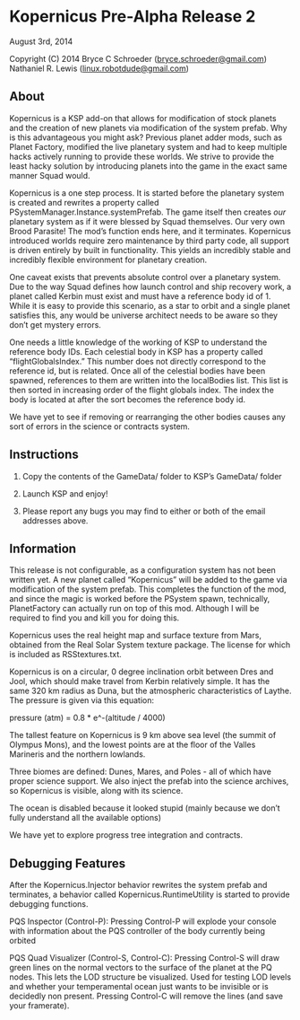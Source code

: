 Kopernicus Pre-Alpha Release 2
==============================
August 3rd, 2014

Copyright (C) 2014 Bryce C Schroeder (bryce.schroeder@gmail.com)
                   Nathaniel R. Lewis (linux.robotdude@gmail.com) 

About
-----
Kopernicus is a KSP add-on that allows for modification of stock planets and the creation of new planets via modification of the system prefab.  Why is this advantageous you might ask?  Previous planet adder mods, such as Planet Factory, modified the live planetary system and had to keep multiple hacks actively running to provide these worlds.  We strive to provide the least hacky solution by introducing planets into the game in the exact same manner Squad would.  

Kopernicus is a one step process.  It is started before the planetary system is created and rewrites a property called PSystemManager.Instance.systemPrefab.  The game itself then creates *our* planetary system as if it were blessed by Squad themselves.  Our very own Brood Parasite!  The mod’s function ends here, and it terminates.  Kopernicus introduced worlds require zero maintenance by third party code, all support is driven entirely by built in functionality.  This yields an incredibly stable and incredibly flexible environment for planetary creation.

One caveat exists that prevents absolute control over a planetary system.  Due to the way Squad defines how launch control and ship recovery work, a planet called Kerbin must exist and must have a reference body id of 1.  While it is easy to provide this scenario, as a star to orbit and a single planet satisfies this, any would be universe architect needs to be aware so they don’t get mystery errors.  

One needs a little knowledge of the working of KSP to understand the reference body IDs.  Each celestial body in KSP has a property called “flightGlobalsIndex.”  This number does not directly correspond to the reference id, but is related.  Once all of the celestial bodies have been spawned, references to them are written into the localBodies list.  This list is then sorted in increasing order of the flight globals index.  The index the body is located at after the sort becomes the reference body id.

We have yet to see if removing or rearranging the other bodies causes any sort of errors in the science or contracts system.


Instructions
------------

1) Copy the contents of the GameData/ folder to KSP’s GameData/ folder

2) Launch KSP and enjoy!

3) Please report any bugs you may find to either or both of the email addresses above.


Information
-----------

This release is not configurable, as a configuration system has not been written yet.  A new planet called “Kopernicus” will be added to the game via modification of the system prefab.  This completes the function of the mod, and since the magic is worked before the PSystem spawn, technically, PlanetFactory can actually run on top of this mod. Although I will be required to find you and kill you for doing this.  

Kopernicus uses the real height map and surface texture from Mars, obtained from the Real Solar System texture package.  The license for which is included as RSStextures.txt.

Kopernicus is on a circular, 0 degree inclination orbit between Dres and Jool, which should make travel from Kerbin relatively simple.  It has the same 320 km radius as Duna, but the atmospheric characteristics of Laythe.  The pressure is given via this equation:

pressure (atm) = 0.8 * e^-(altitude / 4000)

The tallest feature on Kopernicus is 9 km above sea level (the summit of Olympus Mons), and the lowest points are at the floor of the Valles Marineris and the northern lowlands.

Three biomes are defined: Dunes, Mares, and Poles - all of which have proper science support.  We also inject the prefab into the science archives, so Kopernicus is visible, along with its science.

The ocean is disabled because it looked stupid (mainly because we don’t fully understand all the available options)

We have yet to explore progress tree integration and contracts.

Debugging Features
------------------

After the Kopernicus.Injector behavior rewrites the system prefab and terminates, a behavior called Kopernicus.RuntimeUtility is started to provide debugging functions.

PQS Inspector (Control-P): Pressing Control-P will explode your console with information about the PQS controller of the body currently being orbited

PQS Quad Visualizer (Control-S, Control-C): Pressing Control-S will draw green lines on the normal vectors to the surface of the planet at the PQ nodes.  This lets the LOD structure be visualized.  Used for testing LOD levels and whether your temperamental ocean just wants to be invisible or is decidedly non present.  Pressing Control-C will remove the lines (and save your framerate).

